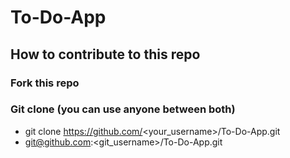 # To-Do-App

## How to contribute to this repo

### Fork this repo

### Git clone (you can use anyone between both)
- git clone https://github.com/<your_username>/To-Do-App.git
- git@github.com:<git_username>/To-Do-App.git

